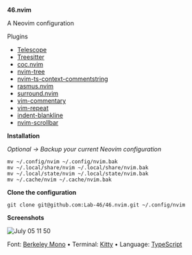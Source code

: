 **46.nvim**

A Neovim configuration

Plugins

- [Telescope](https://github.com/nvim-telescope/telescope.nvim)
- [Treesitter](https://github.com/nvim-treesitter/nvim-treesitter)
- [coc.nvim](https://github.com/neoclide/coc.nvim)
- [nvim-tree](https://github.com/nvim-tree/nvim-tree.lua)
- [nvim-ts-context-commentstring](https://github.com/JoosepAlviste/nvim-ts-context-commentstring)
- [rasmus.nvim](https://github.com/kvrohit/rasmus.nvim)
- [surround.nvim](https://github.com/ur4ltz/surround.nvim)
- [vim-commentary](https://github.com/tpope/vim-commentary)
- [vim-repeat](https://github.com/tpope/vim-repeat)
- [indent-blankline](https://github.com/lukas-reineke/indent-blankline.nvim)
- [nvim-scrollbar](https://github.com/petertriho/nvim-scrollbar)

**Installation**

_Optional → Backup your current Neovim configuration_

```
mv ~/.config/nvim ~/.config/nvim.bak
mv ~/.local/share/nvim ~/.local/share/nvim.bak
mv ~/.local/state/nvim ~/.local/state/nvim.bak
mv ~/.cache/nvim ~/.cache/nvim.bak
```

**Clone the configuration**

```
git clone git@github.com:Lab-46/46.nvim.git ~/.config/nvim
```

**Screenshots**

![July 05 11 50](https://github.com/Lab-46/46.nvim/assets/19674362/f690e835-51bd-4cf1-bf15-e83e069b56ed)


Font: [Berkeley Mono](https://berkeleymono.com) • Terminal: [Kitty](https://sw.kovidgoyal.net/kitty) • Language: [TypeScript](https://www.typescriptlang.org/)
